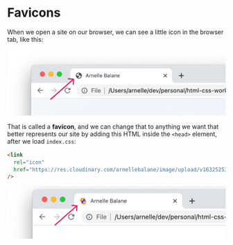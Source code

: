 # Favicons

When we open a site on our browser, we can see a little icon in the browser tab, like this:

![Favicon default](./images/favicon.png)

That is called a **favicon**, and we can change that to anything we want that better represents our site by adding this HTML inside the `<head>` element, after we load `index.css`:

```html
<link
  rel="icon"
  href="https://res.cloudinary.com/arnellebalane/image/upload/v1632525392/html-css-workshop/favicon_w9xgxm.png"
/>
```

![Favicon custom](./images/favicon-custom.png)
